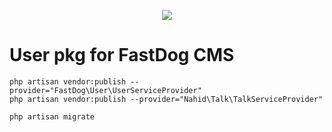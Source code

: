 <p align="center">
  <img  src="/public/img/fast-dog.png">
</p>

# User pkg for FastDog CMS


```
php artisan vendor:publish --provider="FastDog\User\UserServiceProvider"
php artisan vendor:publish --provider="Nahid\Talk\TalkServiceProvider"

php artisan migrate